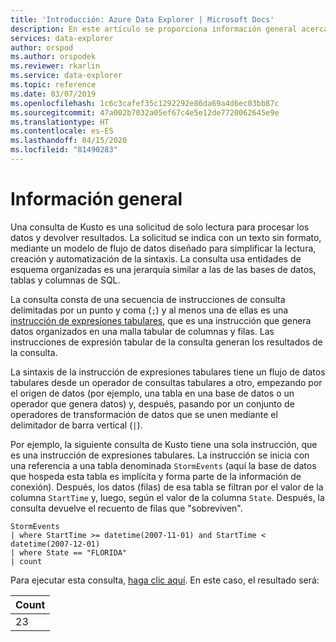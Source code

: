 ```yaml
---
title: 'Introducción: Azure Data Explorer | Microsoft Docs'
description: En este artículo se proporciona información general acerca de Azure Data Explorer.
services: data-explorer
author: orspod
ms.author: orspodek
ms.reviewer: rkarlin
ms.service: data-explorer
ms.topic: reference
ms.date: 03/07/2019
ms.openlocfilehash: 1c6c3cafef35c1292292e86da69a4d6ec03bb87c
ms.sourcegitcommit: 47a002b7032a05ef67c4e5e12de7720062645e9e
ms.translationtype: HT
ms.contentlocale: es-ES
ms.lasthandoff: 04/15/2020
ms.locfileid: "81490283"
---
```

# <a name="overview"></a>Información general

Una consulta de Kusto es una solicitud de solo lectura para procesar los datos y devolver resultados.
La solicitud se indica con un texto sin formato, mediante un modelo de flujo de datos diseñado para simplificar la lectura, creación y automatización de la sintaxis. La consulta usa entidades de esquema organizadas es una jerarquía similar a las de las bases de datos, tablas y columnas de SQL.

La consulta consta de una secuencia de instrucciones de consulta delimitadas por un punto y coma (`;`) y al menos una de ellas es una [instrucción de expresiones tabulares](tabularexpressionstatements.md), que es una instrucción que genera datos organizados en una malla tabular de columnas y filas. Las instrucciones de expresión tabular de la consulta generan los resultados de la consulta.

La sintaxis de la instrucción de expresiones tabulares tiene un flujo de datos tabulares desde un operador de consultas tabulares a otro, empezando por el origen de datos (por ejemplo, una tabla en una base de datos o un operador que genera datos) y, después, pasando por un conjunto de operadores de transformación de datos que se unen mediante el delimitador de barra vertical (`|`).

Por ejemplo, la siguiente consulta de Kusto tiene una sola instrucción, que es una instrucción de expresiones tabulares. La instrucción se inicia con una referencia a una tabla denominada `StormEvents` (aquí la base de datos que hospeda esta tabla es implícita y forma parte de la información de conexión). Después, los datos (filas) de esa tabla se filtran por el valor de la columna `StartTime` y, luego, según el valor de la columna `State`. Después, la consulta devuelve el recuento de filas que "sobreviven".

```kusto
StormEvents 
| where StartTime >= datetime(2007-11-01) and StartTime < datetime(2007-12-01)
| where State == "FLORIDA"  
| count 
```

Para ejecutar esta consulta, [haga clic aquí](https://dataexplorer.azure.com/clusters/help/databases/Samples?query=H4sIAAAAAAAAAwsuyS/KdS1LzSspVuDlqlEoz0gtSlUILkksKgnJzE1VsLNVSEksSS0BsjWMDAzMdQ0NdQ0MNRUS81KQVNmgKzICKUIxryRVwdZWQcnNxz/I08VRSQFsW3J+aV6JAgAwMx4+hAAAAA==).
En este caso, el resultado será:

|Count|
|-----|
|   23|